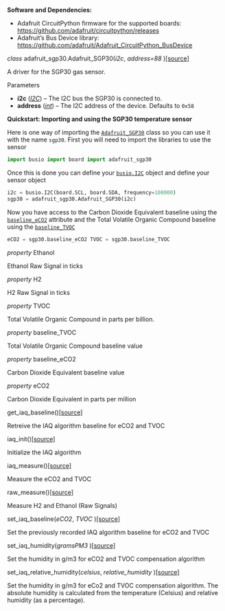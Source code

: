 **Software and Dependencies:**

* Adafruit CircuitPython firmware for the supported boards: https://github.com/adafruit/circuitpython/releases
* Adafruit’s Bus Device library: https://github.com/adafruit/Adafruit_CircuitPython_BusDevice

*class* adafruit_sgp30.Adafruit_SGP30(*i2c*, *address=88* )[[source]](https://docs.circuitpython.org/projects/sgp30/en/latest/_modules/adafruit_sgp30.html#Adafruit_SGP30)

A driver for the SGP30 gas sensor.

Parameters

* **i2c** ([*I2C*](https://docs.circuitpython.org/en/latest/shared-bindings/busio/index.html#busio.I2C)) – The I2C bus the SGP30 is connected to.
* **address** ([*int*](https://docs.python.org/3/library/functions.html#int)) – The I2C address of the device. Defaults to `0x58`

**Quickstart: Importing and using the SGP30 temperature sensor**

 Here is one way of importing the [`Adafruit_SGP30`](https://docs.circuitpython.org/projects/sgp30/en/latest/api.html#adafruit_sgp30.Adafruit_SGP30) class so you can use it with the name `sgp30`. First you will need to import the libraries to use the sensor

```python
import busio import board import adafruit_sgp30

```
 Once this is done you can define your [`busio.I2C`](https://docs.circuitpython.org/en/latest/shared-bindings/busio/index.html#busio.I2C) object and define your sensor object

 ```python
i2c = busio.I2C(board.SCL, board.SDA, frequency=100000) 
sgp30 = adafruit_sgp30.Adafruit_SGP30(i2c)
```

Now you have access to the Carbon Dioxide Equivalent baseline using the [`baseline_eCO2`](https://docs.circuitpython.org/projects/sgp30/en/latest/api.html#adafruit_sgp30.Adafruit_SGP30.baseline_eCO2) attribute and the Total Volatile Organic Compound baseline using the [`baseline_TVOC`](https://docs.circuitpython.org/projects/sgp30/en/latest/api.html#adafruit_sgp30.Adafruit_SGP30.baseline_TVOC)

```python
eCO2 = sgp30.baseline_eCO2 TVOC = sgp30.baseline_TVOC
``` 

*property* Ethanol

Ethanol Raw Signal in ticks

*property* H2

H2 Raw Signal in ticks

*property* TVOC

Total Volatile Organic Compound in parts per billion.

*property* baseline_TVOC

Total Volatile Organic Compound baseline value

*property* baseline_eCO2

Carbon Dioxide Equivalent baseline value

*property* eCO2

Carbon Dioxide Equivalent in parts per million

get_iaq_baseline()[[source]](https://docs.circuitpython.org/projects/sgp30/en/latest/_modules/adafruit_sgp30.html#Adafruit_SGP30.get_iaq_baseline)

Retreive the IAQ algorithm baseline for eCO2 and TVOC

iaq_init()[[source]](https://docs.circuitpython.org/projects/sgp30/en/latest/_modules/adafruit_sgp30.html#Adafruit_SGP30.iaq_init)

Initialize the IAQ algorithm

iaq_measure()[[source]](https://docs.circuitpython.org/projects/sgp30/en/latest/_modules/adafruit_sgp30.html#Adafruit_SGP30.iaq_measure)

Measure the eCO2 and TVOC

raw_measure()[[source]](https://docs.circuitpython.org/projects/sgp30/en/latest/_modules/adafruit_sgp30.html#Adafruit_SGP30.raw_measure)

Measure H2 and Ethanol (Raw Signals)

set_iaq_baseline(*eCO2*, *TVOC* )[[source]](https://docs.circuitpython.org/projects/sgp30/en/latest/_modules/adafruit_sgp30.html#Adafruit_SGP30.set_iaq_baseline)

Set the previously recorded IAQ algorithm baseline for eCO2 and TVOC

set_iaq_humidity(*gramsPM3* )[[source]](https://docs.circuitpython.org/projects/sgp30/en/latest/_modules/adafruit_sgp30.html#Adafruit_SGP30.set_iaq_humidity)

Set the humidity in g/m3 for eCO2 and TVOC compensation algorithm

set_iaq_relative_humidity(*celsius*, *relative_humidity* )[[source]](https://docs.circuitpython.org/projects/sgp30/en/latest/_modules/adafruit_sgp30.html#Adafruit_SGP30.set_iaq_relative_humidity)

Set the humidity in g/m3 for eCo2 and TVOC compensation algorithm. The absolute humidity is calculated from the temperature (Celsius) and relative humidity (as a percentage).